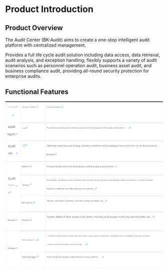# Product Introduction

## Product Overview

The Audit Center (BK-Audit) aims to create a one-stop intelligent audit platform with centralized management.

Provides a full life cycle audit solution including data access, data retrieval, audit analysis, and exception handling; flexibly supports a variety of audit scenarios such as personnel operation audit, business asset audit, and business compliance audit, providing all-round security protection for enterprise audits.

## Functional Features

![alt text](image.png)

